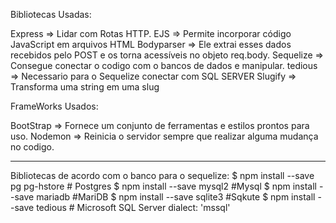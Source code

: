 Bibliotecas Usadas:

Express => Lidar com Rotas HTTP.
EJS => Permite incorporar código JavaScript em arquivos HTML
Bodyparser => Ele extrai esses dados recebidos pelo POST e os torna acessíveis no objeto req.body.
Sequelize => Consegue conectar o codigo com o bancos de dados e manipular.
tedious => Necessario para o Sequelize conectar com SQL SERVER
Slugify => Transforma uma string em uma slug

FrameWorks Usados:

BootStrap => Fornece um conjunto de ferramentas e estilos prontos para uso.
Nodemon => Reinicia o servidor sempre que realizar alguma mudança no codigo.


------------------------------------------------------------------------------------------------------------------------
Bibliotecas de acordo com o banco para o sequelize:
$ npm install --save pg pg-hstore # Postgres
$ npm install --save mysql2 #Mysql
$ npm install --save mariadb #MariDB
$ npm install --save sqlite3 #Sqkute
$ npm install --save tedious # Microsoft SQL Server     dialect: 'mssql'